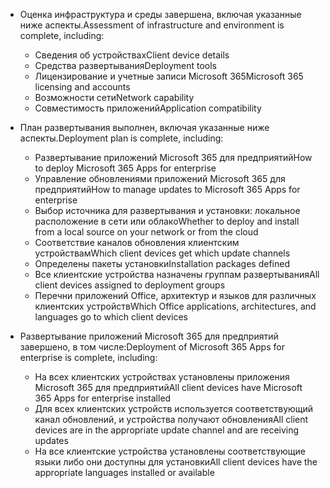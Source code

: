 - <span data-ttu-id="919a8-101">Оценка инфраструктура и среды завершена, включая указанные ниже аспекты.</span><span class="sxs-lookup"><span data-stu-id="919a8-101">Assessment of infrastructure and environment is complete, including:</span></span>

    - <span data-ttu-id="919a8-102">Сведения об устройствах</span><span class="sxs-lookup"><span data-stu-id="919a8-102">Client device details</span></span>
    - <span data-ttu-id="919a8-103">Средства развертывания</span><span class="sxs-lookup"><span data-stu-id="919a8-103">Deployment tools</span></span>
    - <span data-ttu-id="919a8-104">Лицензирование и учетные записи Microsoft 365</span><span class="sxs-lookup"><span data-stu-id="919a8-104">Microsoft 365 licensing and accounts</span></span>
    - <span data-ttu-id="919a8-105">Возможности сети</span><span class="sxs-lookup"><span data-stu-id="919a8-105">Network capability</span></span>
    - <span data-ttu-id="919a8-106">Совместимость приложений</span><span class="sxs-lookup"><span data-stu-id="919a8-106">Application compatibility</span></span>

- <span data-ttu-id="919a8-107">План развертывания выполнен, включая указанные ниже аспекты.</span><span class="sxs-lookup"><span data-stu-id="919a8-107">Deployment plan is complete, including:</span></span>

    - <span data-ttu-id="919a8-108">Развертывание приложений Microsoft 365 для предприятий</span><span class="sxs-lookup"><span data-stu-id="919a8-108">How to deploy Microsoft 365 Apps for enterprise</span></span>
    - <span data-ttu-id="919a8-109">Управление обновлениями приложений Microsoft 365 для предприятий</span><span class="sxs-lookup"><span data-stu-id="919a8-109">How to manage updates to Microsoft 365 Apps for enterprise</span></span>
    - <span data-ttu-id="919a8-110">Выбор источника для развертывания и установки: локальное расположение в сети или облако</span><span class="sxs-lookup"><span data-stu-id="919a8-110">Whether to deploy and install from a local source on your network or from the cloud</span></span>
    - <span data-ttu-id="919a8-111">Соответствие каналов обновления клиентским устройствам</span><span class="sxs-lookup"><span data-stu-id="919a8-111">Which client devices get which update channels</span></span>
    - <span data-ttu-id="919a8-112">Определены пакеты установки</span><span class="sxs-lookup"><span data-stu-id="919a8-112">Installation packages defined</span></span>
    - <span data-ttu-id="919a8-113">Все клиентские устройства назначены группам развертывания</span><span class="sxs-lookup"><span data-stu-id="919a8-113">All client devices assigned to deployment groups</span></span>
    - <span data-ttu-id="919a8-114">Перечни приложений Office, архитектур и языков для различных клиентских устройств</span><span class="sxs-lookup"><span data-stu-id="919a8-114">Which Office applications, architectures, and languages go to which client devices</span></span>

- <span data-ttu-id="919a8-115">Развертывание приложений Microsoft 365 для предприятий завершено, в том числе:</span><span class="sxs-lookup"><span data-stu-id="919a8-115">Deployment of Microsoft 365 Apps for enterprise is complete, including:</span></span>

    - <span data-ttu-id="919a8-116">На всех клиентских устройствах установлены приложения Microsoft 365 для предприятий</span><span class="sxs-lookup"><span data-stu-id="919a8-116">All client devices have Microsoft 365 Apps for enterprise installed</span></span>
    - <span data-ttu-id="919a8-117">Для всех клиентских устройств используется соответствующий канал обновлений, и устройства получают обновления</span><span class="sxs-lookup"><span data-stu-id="919a8-117">All client devices are in the appropriate update channel and are receiving updates</span></span>
    - <span data-ttu-id="919a8-118">На все клиентские устройства установлены соответствующие языки либо они доступны для установки</span><span class="sxs-lookup"><span data-stu-id="919a8-118">All client devices have the appropriate languages installed or available</span></span>
